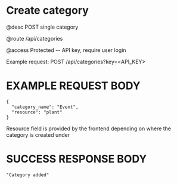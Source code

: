 # Create category
@desc POST single category

@route /api/categories

@access Protected -- API key, require user login

Example request: POST /api/categories?key=<API_KEY>

# EXAMPLE REQUEST BODY
```
{
  "category_name": "Event",
  "resource": "plant"
}
```

Resource field is provided by the frontend depending on where the category is created under

# SUCCESS RESPONSE BODY
```
"Category added"
```